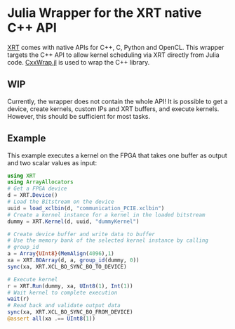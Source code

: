 # Julia Wrapper for the XRT native C++ API

[XRT](https://www.xilinx.com/products/design-tools/vitis/xrt.html#overview) comes with native APIs for C++, C, Python and OpenCL. This wrapper targets the
C++ API to allow kernel scheduling via XRT directly from Julia code.
[CxxWrap.jl](https://github.com/JuliaInterop/CxxWrap.jl) is used to wrap the C++ library.

## WIP

Currently, the wrapper does not contain the whole API!
It is possible to get a device, create kernels, custom IPs and XRT buffers, and execute
kernels. However, this should be sufficient for most tasks.

## Example

This example executes a kernel on the FPGA that takes one buffer as output and
two scalar values as input:

```Julia
using XRT
using ArrayAllocators
# Get a FPGA device
d = XRT.Device()
# Load the Bitstream on the device
uuid = load_xclbin(d, "communication_PCIE.xclbin")
# Create a kernel instance for a kernel in the loaded bitstream
dummy = XRT.Kernel(d, uuid, "dummyKernel")

# Create device buffer and write data to buffer
# Use the memory bank of the selected kernel instance by calling
# group_id
a = Array{UInt8}(MemAlign(4096),1)
xa = XRT.BOArray(d, a, group_id(dummy, 0))
sync(xa, XRT.XCL_BO_SYNC_BO_TO_DEVICE)

# Execute kernel
r = XRT.Run(dummy, xa, UInt8(1), Int(1))
# Wait kernel to complete execution
wait(r)
# Read back and validate output data
sync(xa, XRT.XCL_BO_SYNC_BO_FROM_DEVICE)
@assert all(xa .== UInt8(1))
```

